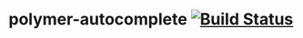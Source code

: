 polymer-autocomplete [![Build Status](https://travis-ci.org/RameshRM/polymer-autocomplete.svg?branch=master)](https://travis-ci.org/RameshRM/polymer-autocomplete)
====================
